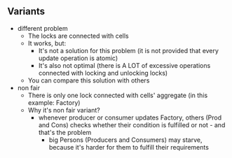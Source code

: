 ## Variants
- different problem
  - The locks are connected with cells
  - It works, but:
    - It's not a solution for this problem (it is not provided that every update operation is atomic)
    - It's also not optimal (there is A LOT of excessive operations connected with locking and unlocking locks)
  - You can compare this solution with others
- non fair
  - There is only one lock connected with cells' aggregate (in this example: Factory)
  - Why it's non fair variant?
    - whenever producer or consumer updates Factory, others (Prod and Cons) checks whether their condition is fulfilled or not - and that's the problem
      - big Persons (Producers and Consumers) may starve, because it's harder for them to fulfill their requirements
